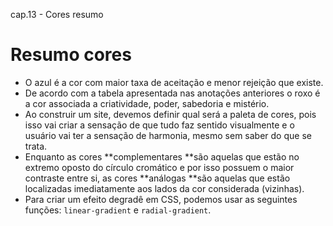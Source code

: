 cap.13 - Cores resumo

# Resumo cores

- O azul é a cor com maior taxa de aceitação e menor rejeição que existe.
- De acordo com a tabela apresentada nas anotações anteriores o roxo é a cor associada a criatividade, poder, sabedoria e mistério.
- Ao construir um site, devemos definir qual será a paleta de cores, pois isso vai criar a sensação de que tudo faz sentido visualmente e o usuário vai ter a sensação de harmonia, mesmo sem saber do que se trata.
- Enquanto as cores **complementares **são aquelas que estão no extremo oposto do círculo cromático e por isso possuem o maior contraste entre si, as cores **análogas **são aquelas que estão localizadas imediatamente aos lados da cor considerada (vizinhas).
- Para criar um efeito degradê em CSS, podemos usar as seguintes funções: `linear-gradient` e `radial-gradient`.
